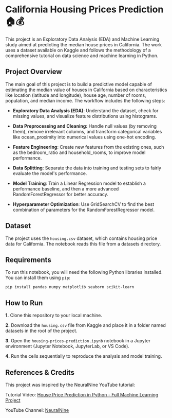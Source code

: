 # California Housing Prices Prediction 🏠💰
This project is an Exploratory Data Analysis (EDA) and Machine Learning study aimed at predicting the median house prices in California. The work uses a dataset available on Kaggle and follows the methodology of a comprehensive tutorial on data science and machine learning in Python.

## Project Overview
The main goal of this project is to build a predictive model capable of estimating the median value of houses in California based on characteristics like location (latitude and longitude), house age, number of rooms, population, and median income. The workflow includes the following steps:

* **Exploratory Data Analysis (EDA)**: Understand the dataset, check for missing values, and visualize feature distributions using histograms.

* **Data Preprocessing and Cleaning:** Handle null values (by removing them), remove irrelevant columns, and transform categorical variables like ocean_proximity into numerical values using one-hot encoding.

* **Feature Engineering**: Create new features from the existing ones, such as the bedroom_ratio and household_rooms, to improve model performance.

* **Data Splitting**: Separate the data into training and testing sets to fairly evaluate the model's performance.

* **Model Training**: Train a Linear Regression model to establish a performance baseline, and then a more advanced RandomForestRegressor for better accuracy.

* **Hyperparameter Optimization**: Use GridSearchCV to find the best combination of parameters for the RandomForestRegressor model.

## Dataset
The project uses the `housing.csv` dataset, which contains housing price data for California. The notebook reads this file from a datasets directory.

## Requirements
To run this notebook, you will need the following Python libraries installed. You can install them using `pip`:

```Shell
pip install pandas numpy matplotlib seaborn scikit-learn
```
## How to Run
**1.** Clone this repository to your local machine.

**2.** Download the `housing.csv` file from Kaggle and place it in a folder named datasets in the root of the project.

**3.** Open the `housing-prices-prediction.ipynb` notebook in a Jupyter environment (Jupyter Notebook, JupyterLab, or VS Code).

**4.** Run the cells sequentially to reproduce the analysis and model training.

## References & Credits
This project was inspired by the NeuralNine YouTube tutorial:

Tutorial Video: [House Price Prediction in Python - Full Machine Learning Project](https://www.youtube.com/watch?v=fATVVQfFyU0)

YouTube Channel: [NeuralNine](https://www.youtube.com/@NeuralNine)
